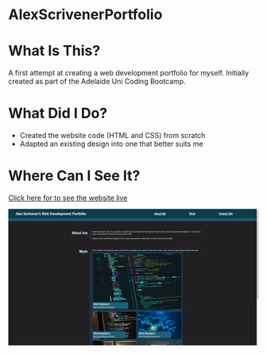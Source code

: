 # AlexScrivenerPortfolio
 
# What Is This?

A first attempt at creating a web development portfolio for myself. Initially created as part of the Adelaide Uni Coding Bootcamp.

# What Did I Do?
* Created the website code (HTML and CSS) from scratch
* Adapted an existing design into one that better suits me

# Where Can I See It?
[Click here for to see the website live](https://wombattree.github.io/AlexScrivenerPortfolio/)

![Preview Image](./assets/previewImage.png?raw=true "Preview Image")